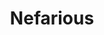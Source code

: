 ---
abv: 6.5%
alt:
availability: Keg
bitterness: Moderate
description: A dark Saison that spent months on "second use blueberries" in an oak barrel with a  mixed culture of yeast and bacteria. The flavors meld wonderfully to make a nice tart beer with a touch of fruit.
gravity: '1.070'
hops: 
ibu: 4
img: nefarious.jpg
layout: beer
malt: 
modal-id: nefarious
on-tap: nope
sourness: None
style: Dark Barrel Aged Saison
title: Nefarious
---